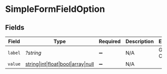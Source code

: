# SimpleFormFieldOption


## Fields

| Field                                                                                     | Type                                                                                      | Required                                                                                  | Description                                                                               | Example                                                                                   |
| ----------------------------------------------------------------------------------------- | ----------------------------------------------------------------------------------------- | ----------------------------------------------------------------------------------------- | ----------------------------------------------------------------------------------------- | ----------------------------------------------------------------------------------------- |
| `label`                                                                                   | *?string*                                                                                 | :heavy_minus_sign:                                                                        | N/A                                                                                       | General Channel                                                                           |
| `value`                                                                                   | [string\|int\|float\|bool\|array\|null](../../Models/Components/SimpleFormFieldOptionValue.md) | :heavy_minus_sign:                                                                        | N/A                                                                                       |                                                                                           |